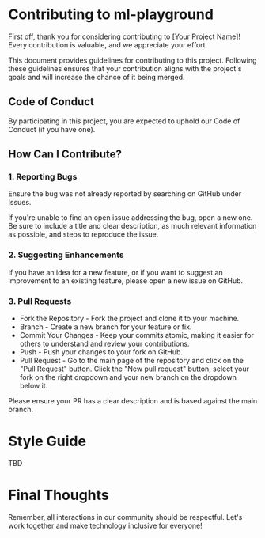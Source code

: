# Contributing to ml-playground
First off, thank you for considering contributing to [Your Project Name]! Every contribution is valuable, and we appreciate your effort.

This document provides guidelines for contributing to this project. Following these guidelines ensures that your contribution aligns with the project's goals and will increase the chance of it being merged.

## Code of Conduct
By participating in this project, you are expected to uphold our Code of Conduct (if you have one).

## How Can I Contribute?
### 1. Reporting Bugs
Ensure the bug was not already reported by searching on GitHub under Issues. 

If you're unable to find an open issue addressing the bug, open a new one. Be sure to include a title and clear description, as much relevant information as possible, and steps to reproduce the issue.

### 2. Suggesting Enhancements
If you have an idea for a new feature, or if you want to suggest an improvement to an existing feature, please open a new issue on GitHub.

### 3. Pull Requests

- Fork the Repository - Fork the project and clone it to your machine.
- Branch - Create a new branch for your feature or fix.
- Commit Your Changes - Keep your commits atomic, making it easier for others to understand and review your contributions.
- Push - Push your changes to your fork on GitHub.
- Pull Request - Go to the main page of the repository and click on the "Pull Request" button. Click the "New pull request" button, select your fork on the right dropdown and your new branch on the dropdown below it.

Please ensure your PR has a clear description and is based against the main branch.

# Style Guide
TBD

# Final Thoughts
Remember, all interactions in our community should be respectful. Let's work together and make technology inclusive for everyone!